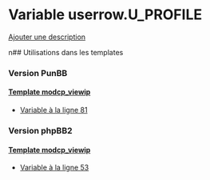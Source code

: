 # Variable userrow.U_PROFILE
[Ajouter une description](https://fa-tvars.appspot.com/userrow.U_PROFILE)

n## Utilisations dans les templates

### Version PunBB

#### [Template modcp_viewip](punbb/modcp_viewip.md)
* [Variable à la ligne 81](../punbb/modcp_viewip.tpl#L81)

### Version phpBB2

#### [Template modcp_viewip](subsilver/modcp_viewip.md)
* [Variable à la ligne 53](../subsilver/modcp_viewip.tpl#L53)